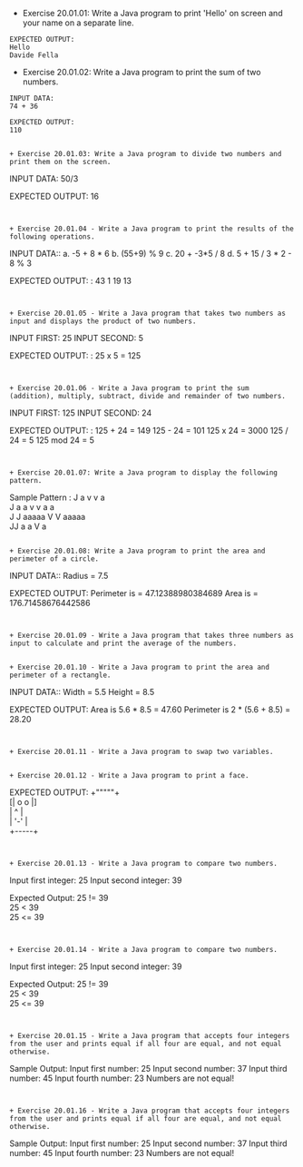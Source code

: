 + Exercise 20.01.01: Write a Java program to print 'Hello' on screen and your name on a separate line.

```
EXPECTED OUTPUT:
Hello
Davide Fella 
```


+ Exercise 20.01.02: Write a Java program to print the sum of two numbers.

```
INPUT DATA: 
74 + 36

EXPECTED OUTPUT:
110


+ Exercise 20.01.03: Write a Java program to divide two numbers and print them on the screen.

```
INPUT DATA:
50/3

EXPECTED OUTPUT: 
16
```


+ Exercise 20.01.04 - Write a Java program to print the results of the following operations.

```
INPUT DATA::
a. -5 + 8 * 6
b. (55+9) % 9
c. 20 + -3*5 / 8
d. 5 + 15 / 3 * 2 - 8 % 3

EXPECTED OUTPUT: :
43
1
19
13
```


+ Exercise 20.01.05 - Write a Java program that takes two numbers as input and displays the product of two numbers.
```    
INPUT FIRST: 25
INPUT SECOND: 5

EXPECTED OUTPUT: :
25 x 5 = 125
```


+ Exercise 20.01.06 - Write a Java program to print the sum (addition), multiply, subtract, divide and remainder of two numbers.

```
INPUT FIRST: 125
INPUT SECOND: 24

EXPECTED OUTPUT: :
125 + 24 = 149
125 - 24 = 101
125 x 24 = 3000
125 / 24 = 5
125 mod 24 = 5
```


+ Exercise 20.01.07: Write a Java program to display the following pattern.

```
Sample Pattern :
   J    a   v     v  a                                                  
   J   a a   v   v  a a                                                 
J  J  aaaaa   V V  aaaaa                                                
 JJ  a     a   V  a   
```

+ Exercise 20.01.08: Write a Java program to print the area and perimeter of a circle.

```
INPUT DATA::
Radius = 7.5

EXPECTED OUTPUT:
Perimeter is = 47.12388980384689
Area is = 176.71458676442586
```


+ Exercise 20.01.09 - Write a Java program that takes three numbers as input to calculate and print the average of the numbers.


+ Exercise 20.01.10 - Write a Java program to print the area and perimeter of a rectangle.

```
INPUT DATA::
Width = 5.5 Height = 8.5

EXPECTED OUTPUT:
Area is 5.6 * 8.5 = 47.60
Perimeter is 2 * (5.6 + 8.5) = 28.20
```


+ Exercise 20.01.11 - Write a Java program to swap two variables.


+ Exercise 20.01.12 - Write a Java program to print a face.

```
EXPECTED OUTPUT:
 +"""""+                                                 
[| o o |]                                                
 |  ^  |                                                 
 | '-' |                                                 
 +-----+
```


+ Exercise 20.01.13 - Write a Java program to compare two numbers.

```
Input first integer: 25
Input second integer: 39

Expected Output:
25 != 39                                                                          
25 < 39                                                                           
25 <= 39
```


+ Exercise 20.01.14 - Write a Java program to compare two numbers.

```
Input first integer: 25
Input second integer: 39

Expected Output:
25 != 39                                                                          
25 < 39                                                                           
25 <= 39
```


+ Exercise 20.01.15 - Write a Java program that accepts four integers from the user and prints equal if all four are equal, and not equal otherwise.

```
Sample Output:
Input first number: 25
Input second number: 37
Input third number: 45
Input fourth number: 23
Numbers are not equal!
```


+ Exercise 20.01.16 - Write a Java program that accepts four integers from the user and prints equal if all four are equal, and not equal otherwise.

```
Sample Output:
Input first number: 25
Input second number: 37
Input third number: 45
Input fourth number: 23
Numbers are not equal!
```